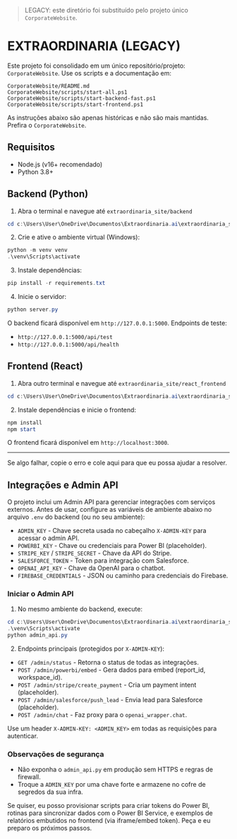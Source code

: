 > LEGACY: este diretório foi substituído pelo projeto único `CorporateWebsite`.

# EXTRAORDINARIA (LEGACY)

Este projeto foi consolidado em um único repositório/projeto: `CorporateWebsite`.
Use os scripts e a documentação em:

```
CorporateWebsite/README.md
CorporateWebsite/scripts/start-all.ps1
CorporateWebsite/scripts/start-backend-fast.ps1
CorporateWebsite/scripts/start-frontend.ps1
```

As instruções abaixo são apenas históricas e não são mais mantidas. Prefira o `CorporateWebsite`.

## Requisitos
- Node.js (v16+ recomendado)
- Python 3.8+

## Backend (Python)
1. Abra o terminal e navegue até `extraordinaria_site/backend`

```powershell
cd c:\Users\User\OneDrive\Documentos\Extraordinaria.ai\extraordinaria_site\backend
```

2. Crie e ative o ambiente virtual (Windows):

```powershell
python -m venv venv
.\venv\Scripts\activate
```

3. Instale dependências:

```powershell
pip install -r requirements.txt
```

4. Inicie o servidor:

```powershell
python server.py
```

O backend ficará disponível em `http://127.0.0.1:5000`. Endpoints de teste:
- `http://127.0.0.1:5000/api/test`
- `http://127.0.0.1:5000/api/health`

## Frontend (React)
1. Abra outro terminal e navegue até `extraordinaria_site/react_frontend`

```powershell
cd c:\Users\User\OneDrive\Documentos\Extraordinaria.ai\extraordinaria_site\react_frontend
```

2. Instale dependências e inicie o frontend:

```powershell
npm install
npm start
```

O frontend ficará disponível em `http://localhost:3000`.

---

Se algo falhar, copie o erro e cole aqui para que eu possa ajudar a resolver.

## Integrações e Admin API

O projeto inclui um Admin API para gerenciar integrações com serviços externos. Antes de usar, configure as variáveis de ambiente abaixo no arquivo `.env` do backend (ou no seu ambiente):

- `ADMIN_KEY` - Chave secreta usada no cabeçalho `X-ADMIN-KEY` para acessar o admin API.
- `POWERBI_KEY` - Chave ou credenciais para Power BI (placeholder).
- `STRIPE_KEY` / `STRIPE_SECRET` - Chave da API do Stripe.
- `SALESFORCE_TOKEN` - Token para integração com Salesforce.
- `OPENAI_API_KEY` - Chave da OpenAI para o chatbot.
- `FIREBASE_CREDENTIALS` - JSON ou caminho para credenciais do Firebase.

### Iniciar o Admin API
1. No mesmo ambiente do backend, execute:

```powershell
cd c:\Users\User\OneDrive\Documentos\Extraordinaria.ai\extraordinaria_site\backend
.\venv\Scripts\activate
python admin_api.py
```

2. Endpoints principais (protegidos por `X-ADMIN-KEY`):

- `GET /admin/status` - Retorna o status de todas as integrações.
- `POST /admin/powerbi/embed` - Gera dados para embed (report_id, workspace_id).
- `POST /admin/stripe/create_payment` - Cria um payment intent (placeholder).
- `POST /admin/salesforce/push_lead` - Envia lead para Salesforce (placeholder).
- `POST /admin/chat` - Faz proxy para o `openai_wrapper.chat`.

Use um header `X-ADMIN-KEY: <ADMIN_KEY>` em todas as requisições para autenticar.

### Observações de segurança
- Não exponha o `admin_api.py` em produção sem HTTPS e regras de firewall.
- Troque a `ADMIN_KEY` por uma chave forte e armazene no cofre de segredos da sua infra.

Se quiser, eu posso provisionar scripts para criar tokens do Power BI, rotinas para sincronizar dados com o Power BI Service, e exemplos de relatórios embutidos no frontend (via iframe/embed token). Peça e eu preparo os próximos passos.